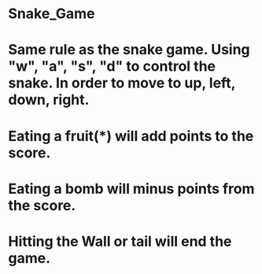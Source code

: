 # Snake_Game
# Same rule as the snake game. Using "w", "a", "s", "d" to control the snake. In order to move to up, left, down, right. 
# Eating a fruit(*) will add points to the score.
# Eating a bomb will minus points from the score. 
# Hitting the Wall or tail will end the game.
